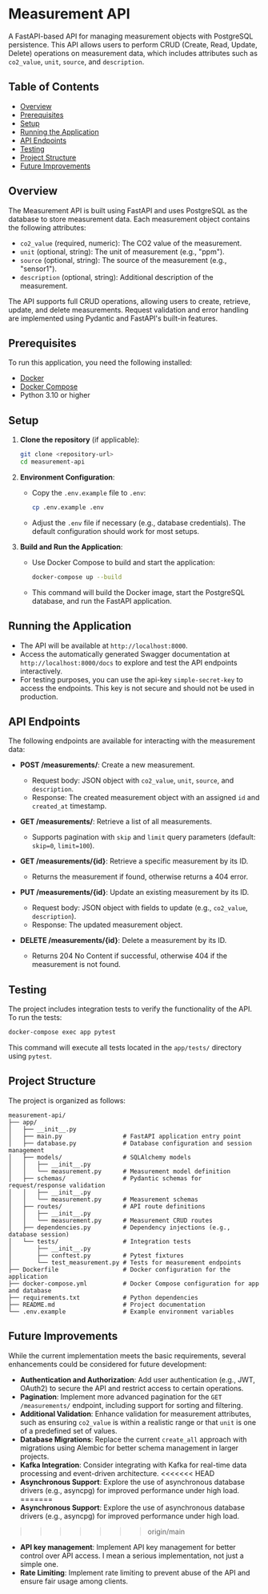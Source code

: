# Measurement API

A FastAPI-based API for managing measurement objects with PostgreSQL persistence. This API allows users to perform CRUD (Create, Read, Update, Delete) operations on measurement data, which includes attributes such as `co2_value`, `unit`, `source`, and `description`.

## Table of Contents
- [Overview](#overview)
- [Prerequisites](#prerequisites)
- [Setup](#setup)
- [Running the Application](#running-the-application)
- [API Endpoints](#api-endpoints)
- [Testing](#testing)
- [Project Structure](#project-structure)
- [Future Improvements](#future-improvements)

## Overview
The Measurement API is built using FastAPI and uses PostgreSQL as the database to store measurement data. Each measurement object contains the following attributes:
- `co2_value` (required, numeric): The CO2 value of the measurement.
- `unit` (optional, string): The unit of measurement (e.g., "ppm").
- `source` (optional, string): The source of the measurement (e.g., "sensor1").
- `description` (optional, string): Additional description of the measurement.

The API supports full CRUD operations, allowing users to create, retrieve, update, and delete measurements. Request validation and error handling are implemented using Pydantic and FastAPI's built-in features.

## Prerequisites
To run this application, you need the following installed:
- [Docker](https://www.docker.com/get-started)
- [Docker Compose](https://docs.docker.com/compose/install/)
- Python 3.10 or higher

## Setup
1. **Clone the repository** (if applicable):
   ```bash
   git clone <repository-url>
   cd measurement-api
   ```

2. **Environment Configuration**:
   - Copy the `.env.example` file to `.env`:
     ```bash
     cp .env.example .env
     ```
   - Adjust the `.env` file if necessary (e.g., database credentials). The default configuration should work for most setups.

3. **Build and Run the Application**:
   - Use Docker Compose to build and start the application:
     ```bash
     docker-compose up --build
     ```
   - This command will build the Docker image, start the PostgreSQL database, and run the FastAPI application.

## Running the Application
- The API will be available at `http://localhost:8000`.
- Access the automatically generated Swagger documentation at `http://localhost:8000/docs` to explore and test the API endpoints interactively. 
- For testing purposes, you can use the api-key `simple-secret-key` to access the endpoints. This key is not secure and should not be used in production.

## API Endpoints
The following endpoints are available for interacting with the measurement data:

- **POST /measurements/**: Create a new measurement.
  - Request body: JSON object with `co2_value`, `unit`, `source`, and `description`.
  - Response: The created measurement object with an assigned `id` and `created_at` timestamp.

- **GET /measurements/**: Retrieve a list of all measurements.
  - Supports pagination with `skip` and `limit` query parameters (default: `skip=0`, `limit=100`).

- **GET /measurements/{id}**: Retrieve a specific measurement by its ID.
  - Returns the measurement if found, otherwise returns a 404 error.

- **PUT /measurements/{id}**: Update an existing measurement by its ID.
  - Request body: JSON object with fields to update (e.g., `co2_value`, `description`).
  - Response: The updated measurement object.

- **DELETE /measurements/{id}**: Delete a measurement by its ID.
  - Returns 204 No Content if successful, otherwise 404 if the measurement is not found.

## Testing
The project includes integration tests to verify the functionality of the API. To run the tests:
```bash
docker-compose exec app pytest
```
This command will execute all tests located in the `app/tests/` directory using `pytest`.

## Project Structure
The project is organized as follows:
```
measurement-api/
├── app/
│   ├── __init__.py
│   ├── main.py                 # FastAPI application entry point
│   ├── database.py             # Database configuration and session management
│   ├── models/                 # SQLAlchemy models
│   │   ├── __init__.py
│   │   └── measurement.py      # Measurement model definition
│   ├── schemas/                # Pydantic schemas for request/response validation
│   │   ├── __init__.py
│   │   └── measurement.py      # Measurement schemas
│   ├── routes/                 # API route definitions
│   │   ├── __init__.py
│   │   └── measurement.py      # Measurement CRUD routes
│   ├── dependencies.py         # Dependency injections (e.g., database session)
│   └── tests/                  # Integration tests
│       ├── __init__.py
│       ├── conftest.py         # Pytest fixtures
│       └── test_measurement.py # Tests for measurement endpoints
├── Dockerfile                  # Docker configuration for the application
├── docker-compose.yml          # Docker Compose configuration for app and database
├── requirements.txt            # Python dependencies
├── README.md                   # Project documentation
└── .env.example                # Example environment variables
```

## Future Improvements
While the current implementation meets the basic requirements, several enhancements could be considered for future development:
- **Authentication and Authorization**: Add user authentication (e.g., JWT, OAuth2) to secure the API and restrict access to certain operations.
- **Pagination**: Implement more advanced pagination for the `GET /measurements/` endpoint, including support for sorting and filtering.
- **Additional Validation**: Enhance validation for measurement attributes, such as ensuring `co2_value` is within a realistic range or that `unit` is one of a predefined set of values.
- **Database Migrations**: Replace the current `create_all` approach with migrations using Alembic for better schema management in larger projects.
- **Kafka Integration**: Consider integrating with Kafka for real-time data processing and event-driven architecture.
<<<<<<< HEAD
- **Asynchronous Support**: Explore the use of asynchronous database drivers (e.g., asyncpg) for improved performance under high load.
=======
- **Asynchronous Support**: Explore the use of asynchronous database drivers (e.g., asyncpg) for improved performance under high load.
>>>>>>> origin/main
- **API key management**: Implement API key management for better control over API access. I mean a serious implementation, not just a simple one.
- **Rate Limiting**: Implement rate limiting to prevent abuse of the API and ensure fair usage among clients.